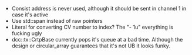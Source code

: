 - Consist address is never used, although it should be sent in channel 1 in case it's active
- Use std::span instead of raw pointers
- Literal for converting CV number to index? The "- 1u" everything is fucking ugly
- dcc::tx::CrtpBase currently pops it's queue at a bad time. Although the design or circular_array guarantees that it's not UB it looks funky.